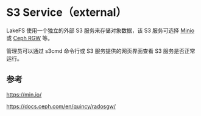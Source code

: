 # S3 Service（external）

LakeFS 使用一个独立的外部 S3 服务来存储对象数据，该 S3 服务可选择 <a target="_blank" rel="noopener noreferrer" href="https://min.io/">Minio</a> 或 <a target="_blank" rel="noopener noreferrer" href="https://docs.ceph.com/en/quincy/radosgw/">Ceph RGW</a> 等。

管理员可以通过 s3cmd 命令行或 S3 服务提供的网页界面查看 S3 服务是否正常运行。

## 参考

<https://min.io/>

<https://docs.ceph.com/en/quincy/radosgw/>
